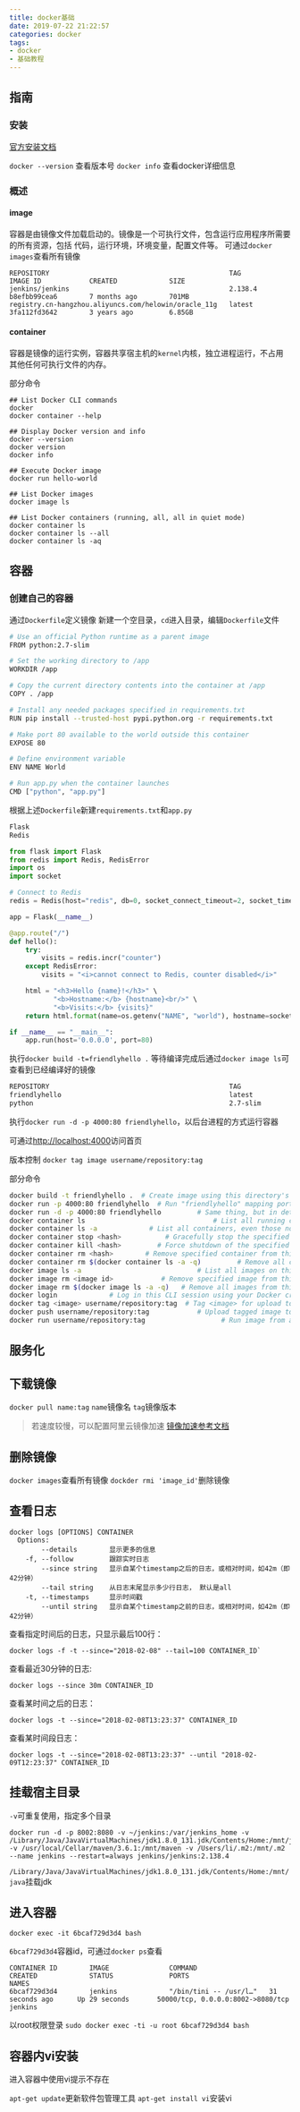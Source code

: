 ```yaml
---
title: docker基础
date: 2019-07-22 21:22:57
categories: docker
tags:
- docker
- 基础教程
---
```

## 指南

### 安装

[官方安装文档](https://docs.docker.com/install/)

`docker --version` 查看版本号
`docker info` 查看docker详细信息

### 概述

#### image

容器是由镜像文件加载启动的。镜像是一个可执行文件，包含运行应用程序所需要的所有资源，包括
代码，运行环境，环境变量，配置文件等。
可通过`docker images`查看所有镜像

```shell
REPOSITORY                                             TAG                 IMAGE ID            CREATED             SIZE
jenkins/jenkins                                        2.138.4             b8efbb99cea6        7 months ago        701MB
registry.cn-hangzhou.aliyuncs.com/helowin/oracle_11g   latest              3fa112fd3642        3 years ago         6.85GB
```

#### container

容器是镜像的运行实例，容器共享宿主机的`kernel`内核，独立进程运行，不占用其他任何可执行文件的内存。

部分命令

```shell
## List Docker CLI commands
docker
docker container --help

## Display Docker version and info
docker --version
docker version
docker info

## Execute Docker image
docker run hello-world

## List Docker images
docker image ls

## List Docker containers (running, all, all in quiet mode)
docker container ls
docker container ls --all
docker container ls -aq
```

## 容器

### 创建自己的容器

通过`Dockerfile`定义镜像
新建一个空目录，`cd`进入目录，编辑`Dockerfile`文件

```bash
# Use an official Python runtime as a parent image
FROM python:2.7-slim

# Set the working directory to /app
WORKDIR /app

# Copy the current directory contents into the container at /app
COPY . /app

# Install any needed packages specified in requirements.txt
RUN pip install --trusted-host pypi.python.org -r requirements.txt

# Make port 80 available to the world outside this container
EXPOSE 80

# Define environment variable
ENV NAME World

# Run app.py when the container launches
CMD ["python", "app.py"]
```

根据上述`Dockerfile`新建`requirements.txt`和`app.py`

```txt
Flask
Redis
```

```python
from flask import Flask
from redis import Redis, RedisError
import os
import socket

# Connect to Redis
redis = Redis(host="redis", db=0, socket_connect_timeout=2, socket_timeout=2)

app = Flask(__name__)

@app.route("/")
def hello():
    try:
        visits = redis.incr("counter")
    except RedisError:
        visits = "<i>cannot connect to Redis, counter disabled</i>"

    html = "<h3>Hello {name}!</h3>" \
           "<b>Hostname:</b> {hostname}<br/>" \
           "<b>Visits:</b> {visits}"
    return html.format(name=os.getenv("NAME", "world"), hostname=socket.gethostname(), visits=visits)

if __name__ == "__main__":
    app.run(host='0.0.0.0', port=80)
```

执行`docker build -t=friendlyhello .`
等待编译完成后通过`docker image ls`可查看到已经编译好的镜像

```bash
REPOSITORY                                             TAG                 IMAGE ID            CREATED             SIZE
friendlyhello                                          latest              9f7c2034a1f3        27 seconds ago      148MB
python                                                 2.7-slim            5caa018c2dc0        9 days ago          137MB
```

 执行`docker run -d -p 4000:80 friendlyhello`，以后台进程的方式运行容器

 可通过[http://localhost:4000](http://localhost:4000)访问首页

版本控制
`docker tag image username/repository:tag`

部分命令

```bash
docker build -t friendlyhello .  # Create image using this directory's Dockerfile
docker run -p 4000:80 friendlyhello  # Run "friendlyhello" mapping port 4000 to 80
docker run -d -p 4000:80 friendlyhello         # Same thing, but in detached mode
docker container ls                                # List all running containers
docker container ls -a             # List all containers, even those not running
docker container stop <hash>           # Gracefully stop the specified container
docker container kill <hash>         # Force shutdown of the specified container
docker container rm <hash>        # Remove specified container from this machine
docker container rm $(docker container ls -a -q)         # Remove all containers
docker image ls -a                             # List all images on this machine
docker image rm <image id>            # Remove specified image from this machine
docker image rm $(docker image ls -a -q)   # Remove all images from this machine
docker login             # Log in this CLI session using your Docker credentials
docker tag <image> username/repository:tag  # Tag <image> for upload to registry
docker push username/repository:tag            # Upload tagged image to registry
docker run username/repository:tag                   # Run image from a registry
```

## 服务化

## 下载镜像

`docker pull name:tag`
`name`镜像名
`tag`镜像版本

>若速度较慢，可以配置阿里云镜像加速 [镜像加速参考文档](https://cr.console.aliyun.com/cn-hangzhou/instances/mirrors)

## 删除镜像

`docker images`查看所有镜像
`dockder rmi 'image_id'`删除镜像

## 查看日志

```shell
docker logs [OPTIONS] CONTAINER
  Options:
        --details        显示更多的信息
    -f, --follow         跟踪实时日志
        --since string   显示自某个timestamp之后的日志，或相对时间，如42m（即42分钟）
        --tail string    从日志末尾显示多少行日志， 默认是all
    -t, --timestamps     显示时间戳
        --until string   显示自某个timestamp之前的日志，或相对时间，如42m（即42分钟）
```

查看指定时间后的日志，只显示最后100行：

```shell
docker logs -f -t --since="2018-02-08" --tail=100 CONTAINER_ID`
```

查看最近30分钟的日志:

```shell
docker logs --since 30m CONTAINER_ID
```

查看某时间之后的日志：

```shell
docker logs -t --since="2018-02-08T13:23:37" CONTAINER_ID
```

查看某时间段日志：

```shell
docker logs -t --since="2018-02-08T13:23:37" --until "2018-02-09T12:23:37" CONTAINER_ID
```

## 挂载宿主目录

`-v`可重复使用，指定多个目录

```shell
docker run -d -p 8002:8080 -v ~/jenkins:/var/jenkins_home -v /Library/Java/JavaVirtualMachines/jdk1.8.0_131.jdk/Contents/Home:/mnt/java -v /usr/local/Cellar/maven/3.6.1:/mnt/maven -v /Users/li/.m2:/mnt/.m2 --name jenkins --restart=always jenkins/jenkins:2.138.4

```

`/Library/Java/JavaVirtualMachines/jdk1.8.0_131.jdk/Contents/Home:/mnt/java`挂载jdk

## 进入容器

`docker exec -it 6bcaf729d3d4 bash`

`6bcaf729d3d4`容器id，可通过`docker ps`查看

```shell
CONTAINER ID        IMAGE               COMMAND                  CREATED             STATUS              PORTS                               NAMES
6bcaf729d3d4        jenkins             "/bin/tini -- /usr/l…"   31 seconds ago      Up 29 seconds       50000/tcp, 0.0.0.0:8002->8080/tcp   jenkins
```

以root权限登录
`sudo docker exec -ti -u root 6bcaf729d3d4 bash`

## 容器内vi安装

进入容器中使用vi提示不存在

`apt-get update`更新软件包管理工具
`apt-get install vi`安装vi
